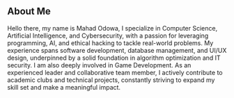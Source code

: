 ## About Me

Hello there, my name is Mahad Odowa, I specialize in Computer Science, Artificial Intelligence, and Cybersecurity, with a passion for leveraging programming, AI, and ethical hacking to tackle real-world problems. My experience spans software development, database management, and UI/UX design, underpinned by a solid foundation in algorithm optimization and IT security. I am also deeply involved in Game Development. As an experienced leader and collaborative team member, I actively contribute to academic clubs and technical projects, constantly striving to expand my skill set and make a meaningful impact.


<!--
**yammaoo/yammaoo** is a ✨ _special_ ✨ repository because its `README.md` (this file) appears on your GitHub profile.

Here are some ideas to get you started:

- 🔭 I’m currently working on ...
- 🌱 I’m currently learning ...
- 👯 I’m looking to collaborate on ...
- 🤔 I’m looking for help with ...
- 💬 Ask me about ...
- 📫 How to reach me: ...
- 😄 Pronouns: ...
- ⚡ Fun fact: ...
-->
